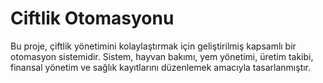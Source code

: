 # Ciftlik Otomasyonu
 Bu proje, çiftlik yönetimini kolaylaştırmak için geliştirilmiş kapsamlı bir otomasyon sistemidir. Sistem, hayvan bakımı, yem yönetimi, üretim takibi, finansal yönetim ve sağlık kayıtlarını düzenlemek amacıyla tasarlanmıştır.
